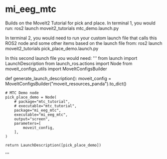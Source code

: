 # mi_eeg_mtc

Builds on the MoveIt2 Tutorial for pick and place. In terminal 1, you would run:
ros2 launch moveit2_tutorials mtc_demo.launch.py

In terminal 2, you would need to run your custom launch file that calls this ROS2 node and some other items based on the launch file from:
ros2 launch moveit2_tutorials pick_place_demo.launch.py

In this second launch file you would need:
'''
from launch import LaunchDescription
from launch_ros.actions import Node
from moveit_configs_utils import MoveItConfigsBuilder


def generate_launch_description():
    moveit_config = MoveItConfigsBuilder("moveit_resources_panda").to_dict()

    # MTC Demo node
    pick_place_demo = Node(
        # package="mtc_tutorial",
        # executable="mtc_tutorial",
        package="mi_eeg_mtc",
        executable="mi_eeg_mtc",
        output="screen",
        parameters=[
            moveit_config,
        ],
    )

    return LaunchDescription([pick_place_demo]) 
'''
